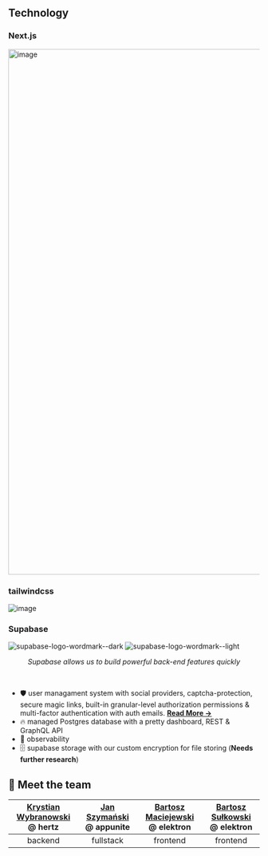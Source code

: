 ## Technology

### Next.js
<img width="1054" alt="image" src="https://user-images.githubusercontent.com/61631665/201474656-55f47c53-0152-435b-bde9-b9a04ee155ee.png">

### tailwindcss
![image](https://user-images.githubusercontent.com/61631665/201474442-62756658-f3a1-4c94-992e-1871df1d46b7.png)


### Supabase
![supabase-logo-wordmark--dark](https://user-images.githubusercontent.com/61631665/201474552-922a0cf4-6d1c-483e-a5ab-eaf2645d0311.png#gh-dark-mode-only)
![supabase-logo-wordmark--light](https://user-images.githubusercontent.com/61631665/201474559-fbee2eb4-89fe-441a-911f-6b8a05539dc6.png##gh-light-mode-only)

<p align="center"><i>Supabase allows us to build powerful back-end features quickly</i></p>
<br>

- 🛡 user managament system with social providers, captcha-protection, secure magic links, built-in granular-level authorization permissions & multi-factor authentication with auth emails. [**Read More →**](https://supabase.com/auth)
- 🔥 managed Postgres database with a pretty dashboard, REST & GraphQL API
- 👀 observability
- 🗄 supabase storage with our custom encryption for file storing (**Needs further research**)

## 🙌 Meet the team

| [Krystian Wybranowski](https://github.com/wybran) @ hertz | [Jan Szymański](https://github.com/konhi) @ appunite | [Bartosz Maciejewski](https://github.com/bkmac511) @ elektron | [Bartosz Sułkowski](https://github.com/Mopsior) @ elektron |
|:-:|:-:|:-:|:-:|
| backend | fullstack | frontend | frontend |
